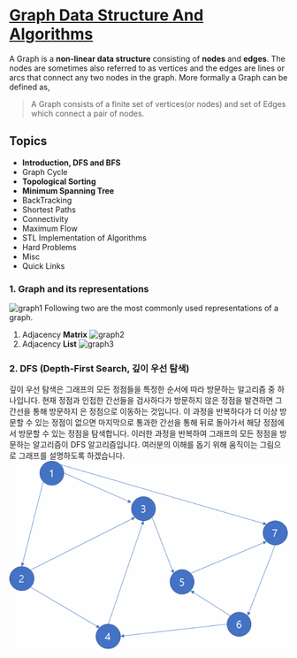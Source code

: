 # [Graph Data Structure And Algorithms](https://www.geeksforgeeks.org/graph-data-structure-and-algorithms/#introDFSnBFS)

A Graph is a **non-linear data structure** consisting of **nodes** and **edges**. The nodes are sometimes also referred to as vertices and the edges are lines or arcs that connect any two nodes in the graph. More formally a Graph can be defined as,
>A Graph consists of a finite set of vertices(or nodes) and set of Edges which connect a pair of nodes.

## Topics

* **Introduction, DFS and BFS**
* Graph Cycle
* **Topological Sorting**
* **Minimum Spanning Tree**
* BackTracking
* Shortest Paths
* Connectivity
* Maximum Flow
* STL Implementation of Algorithms
* Hard Problems
* Misc
* Quick Links

### 1. Graph and its representations
![graph1](./img/graph.png)
Following two are the most commonly used representations of a graph.
1. Adjacency **Matrix**
![graph2](./img/adjacencymatrix.png)
2. Adjacency **List**
![graph3](./img/adjacencylist.png)

### 2. DFS (Depth-First Search, 깊이 우선 탐색)
깊이 우선 탐색은 그래프의 모든 정점들을 특정한 순서에 따라 방문하는 알고리즘 중 하나입니다. 현재 정점과 인접한 간선들을 검사하다가 방문하지 않은 정점을 발견하면 그 간선을 통해 방문하지 은 정점으로 이동하는 것입니다.
이 과정을 반복하다가 더 이상 방문할 수 있는 정점이 없으면 마지막으로 통과한 간선을 통해 뒤로 돌아가서 해당 정점에서 방문할 수 있는 정점을 탐색합니다. 이러한 과정을 반복하여 그래프의 모든 정점을 방문하는 알고리즘이 DFS 알고리즘입니다. 여러분의 이해를 돕기 위해 움직이는 그림으로 그래프를 설명하도록 하겠습니다.
![graph1](./img/algorithm_6-1.gif)
